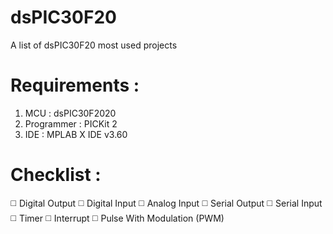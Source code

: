 # dsPIC30F20
A list of dsPIC30F20 most used projects

# Requirements :
1. MCU : dsPIC30F2020
2. Programmer : PICKit 2
3. IDE : MPLAB X IDE v3.60

# Checklist :
:white_medium_square: Digital Output
:white_medium_square: Digital Input
:white_medium_square: Analog Input
:white_medium_square: Serial Output
:white_medium_square: Serial Input
:white_medium_square: Timer
:white_medium_square: Interrupt
:white_medium_square: Pulse With Modulation (PWM)